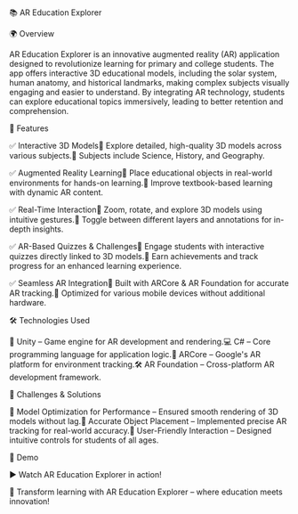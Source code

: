 📚 AR Education Explorer

🌍 Overview

AR Education Explorer is an innovative augmented reality (AR) application designed to revolutionize learning for primary and college students. The app offers interactive 3D educational models, including the solar system, human anatomy, and historical landmarks, making complex subjects visually engaging and easier to understand. By integrating AR technology, students can explore educational topics immersively, leading to better retention and comprehension.

🎨 Features

✅ Interactive 3D Models🔹 Explore detailed, high-quality 3D models across various subjects.🔹 Subjects include Science, History, and Geography.

✅ Augmented Reality Learning🔹 Place educational objects in real-world environments for hands-on learning.🔹 Improve textbook-based learning with dynamic AR content.

✅ Real-Time Interaction🔹 Zoom, rotate, and explore 3D models using intuitive gestures.🔹 Toggle between different layers and annotations for in-depth insights.

✅ AR-Based Quizzes & Challenges🔹 Engage students with interactive quizzes directly linked to 3D models.🔹 Earn achievements and track progress for an enhanced learning experience.

✅ Seamless AR Integration🔹 Built with ARCore & AR Foundation for accurate AR tracking.🔹 Optimized for various mobile devices without additional hardware.

🛠 Technologies Used

🚀 Unity – Game engine for AR development and rendering.💻 C# – Core programming language for application logic.📌 ARCore – Google's AR platform for environment tracking.🛠 AR Foundation – Cross-platform AR development framework.

🚀 Challenges & Solutions

🔹 Model Optimization for Performance – Ensured smooth rendering of 3D models without lag.🔹 Accurate Object Placement – Implemented precise AR tracking for real-world accuracy.🔹 User-Friendly Interaction – Designed intuitive controls for students of all ages.

🎥 Demo

▶️ Watch AR Education Explorer in action!

🌟 Transform learning with AR Education Explorer – where education meets innovation!
